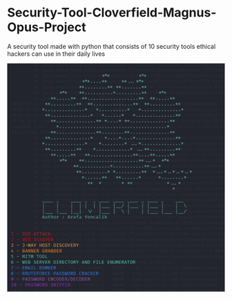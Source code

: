 # Security-Tool-Cloverfield-Magnus-Opus-Project
A security tool made with python that consists of 10 security tools ethical hackers can use in their daily lives

![](screenshots/Cloverfield-Hacking-Tool.PNG)
